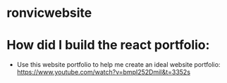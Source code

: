 # ronvicwebsite
# How did I build the react portfolio:
- Use this website portfolio to help me create an ideal website portfolio:
  https://www.youtube.com/watch?v=bmpI252DmiI&t=3352s
  
